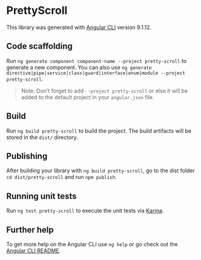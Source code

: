 # PrettyScroll

This library was generated with [Angular CLI](https://github.com/angular/angular-cli) version 9.1.12.

## Code scaffolding

Run `ng generate component component-name --project pretty-scroll` to generate a new component. You can also use `ng generate directive|pipe|service|class|guard|interface|enum|module --project pretty-scroll`.
> Note: Don't forget to add `--project pretty-scroll` or else it will be added to the default project in your `angular.json` file. 

## Build

Run `ng build pretty-scroll` to build the project. The build artifacts will be stored in the `dist/` directory.

## Publishing

After building your library with `ng build pretty-scroll`, go to the dist folder `cd dist/pretty-scroll` and run `npm publish`.

## Running unit tests

Run `ng test pretty-scroll` to execute the unit tests via [Karma](https://karma-runner.github.io).

## Further help

To get more help on the Angular CLI use `ng help` or go check out the [Angular CLI README](https://github.com/angular/angular-cli/blob/master/README.md).
